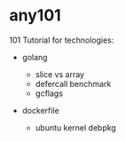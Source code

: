 # any101

101 Tutorial for technologies:
 - golang
   - slice vs array
   - defercall benchmark
   - gcflags

 - dockerfile
   - ubuntu kernel debpkg

